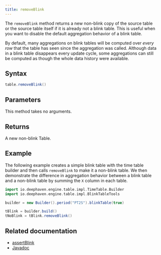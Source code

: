 ```yaml
---
title: removeBlink
---
```


The `removeBlink` method returns a new non-blink copy of the source table or the source table itself if it is already not a blink table. This is useful when you want to disable the default aggregation <!--TODO: link conceptual/table-types#specialized semantics when merged--> behavior of a blink table.

By default, many aggregations on blink tables will be computed over _every row_ that the table has seen since the aggregation was called. Although data in a blink table disappears every update cycle, some aggregations can still be computed as though the whole data history were available.

## Syntax

```groovy syntax
table.removeBlink()
```

## Parameters

This method takes no arguments.

## Returns

A new non-blink Table.

## Example

The following example creates a simple blink table with the time table builder and then calls `removeBlink` to make it a non-blink table. We then demonstrate the difference in aggregation behavior between a blink table and a non-blink table by summing the `X` column in each table.

```groovy order=tNoBlink,tBlink
import io.deephaven.engine.table.impl.TimeTable.Builder
import io.deephaven.engine.table.impl.BlinkTableTools

builder = new Builder().period("PT2S").blinkTable(true)

tBlink = builder.build()
tNoBlink = tBlink.removeBlink()
```

## Related documentation

- [assertBlink](assert-blink.md)
- [Javadoc](https://deephaven.io/core/javadoc/io/deephaven/engine/table/Table.html#removeBlink())
